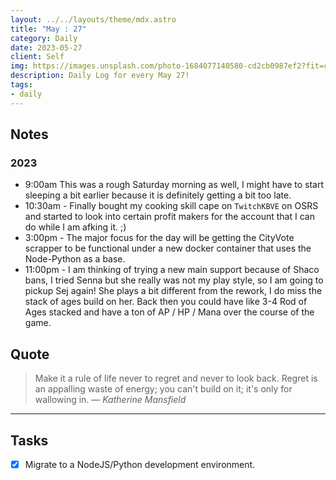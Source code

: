 ```yaml
---
layout: ../../layouts/theme/mdx.astro
title: "May : 27"
category: Daily
date: 2023-05-27
client: Self
img: https://images.unsplash.com/photo-1684077140580-cd2cb0987ef2?fit=crop&q=85&w=1400&h=700
description: Daily Log for every May 27!
tags:
- daily
---
```


## Notes

### 2023

- 9:00am This was a rough Saturday morning as well, I might have to start sleeping a bit earlier because it is definitely getting a bit too late.
- 10:30am - Finally bought my cooking skill cape on `TwitchKBVE` on OSRS and started to look into certain profit makers for the account that I can do while I am afking it. ;)
- 3:00pm - The major focus for the day will be getting the CityVote scrapper to be functional under a new docker container that uses the Node-Python as a base.
- 11:00pm - I am thinking of trying a new main support because of Shaco bans, I tried Senna but she really was not my play style, so I am going to pickup Sej again! She plays a bit different from the rework, I do miss the stack of ages build on her. Back then you could have like 3-4 Rod of Ages stacked and have a ton of AP / HP / Mana over the course of the game.

## Quote

> Make it a rule of life never to regret and never to look back. Regret is an appalling waste of energy; you can't build on it; it's only for wallowing in.
> — <cite>Katherine Mansfield</cite>

---

## Tasks

- [x] Migrate to a NodeJS/Python development environment.
